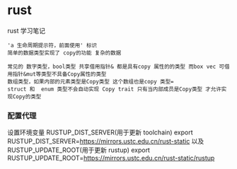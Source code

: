 # rust
rust 学习笔记

```
'a 生命周期提示符，前面使用' 标识 
简单的数据类型实现了 copy的功能 复杂的数据

常见的 数字类型，bool类型 共享借用指针& 都是具有copy 属性的的类型 而box vec 可借用指针&mut等类型不具备Copy属性的类型 
数组类型，如果内部的元素类型是Copy类型 这个数组也是copy 类型=
struct 和  enum 类型不会自动实现 Copy trait 只有当内部成员是Copy类型 才允许实现Copy的类型
``` 

### 配置代理
设置环境变量 RUSTUP_DIST_SERVER(用于更新 toolchain)
export RUSTUP_DIST_SERVER=https://mirrors.ustc.edu.cn/rust-static
以及 RUSTUP_UPDATE_ROOT(用于更新 rustup)
export RUSTUP_UPDATE_ROOT=https://mirrors.ustc.edu.cn/rust-static/rustup

